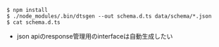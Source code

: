 ```
$ npm install
$ ./node_modules/.bin/dtsgen --out schema.d.ts data/schema/*.json
$ cat schema.d.ts
```

- json apiのresponse管理用のinterfaceは自動生成したい
